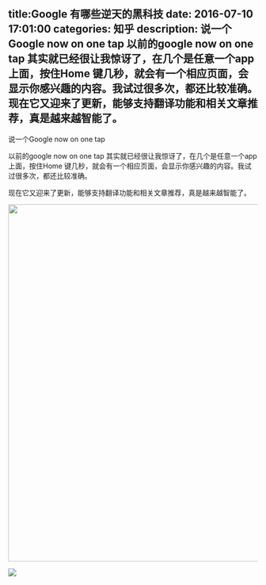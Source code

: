 title:Google 有哪些逆天的黑科技
date: 2016-07-10   17:01:00 
categories: 知乎 
 description: 说一个Google now on one tap 以前的google now on one tap 其实就已经很让我惊讶了，在几个是任意一个app上面，按住Home 键几秒，就会有一个相应页面，会显示你感兴趣的内容。我试过很多次，都还比较准确。 现在它又迎来了更新，能够支持翻译功能和相关文章推荐，真是越来越智能了。
  --- 
 说一个Google now on one tap  

以前的google now on one tap 其实就已经很让我惊讶了，在几个是任意一个app上面，按住Home 键几秒，就会有一个相应页面，会显示你感兴趣的内容。我试过很多次，都还比较准确。  

现在它又迎来了更新，能够支持翻译功能和相关文章推荐，真是越来越智能了。

<noscript><img src="https://pic2.zhimg.com/d72aee2e6febf796612e5e311744696d_b.png" data-rawwidth="720" data-rawheight="1280" class="origin_image zh-lightbox-thumb" width="720" data-original="https://pic2.zhimg.com/d72aee2e6febf796612e5e311744696d_r.png"></noscript>

![](//zhstatic.zhihu.com/assets/zhihu/ztext/whitedot.jpg)